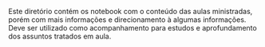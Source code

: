 Este diretório contém os notebook com o conteúdo das aulas ministradas, porém com mais informações e direcionamento à algumas informações. Deve ser utilizado como acompanhamento para estudos e aprofundamento dos assuntos tratados em aula.
